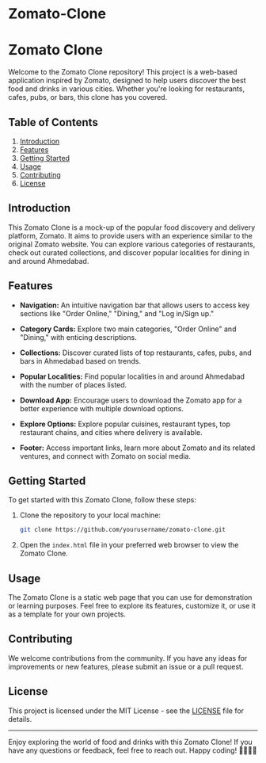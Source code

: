 # Zomato-Clone
# Zomato Clone

Welcome to the Zomato Clone repository! This project is a web-based application inspired by Zomato, designed to help users discover the best food and drinks in various cities. Whether you're looking for restaurants, cafes, pubs, or bars, this clone has you covered.

## Table of Contents

1. [Introduction](#introduction)
2. [Features](#features)
3. [Getting Started](#getting-started)
4. [Usage](#usage)
5. [Contributing](#contributing)
6. [License](#license)

## Introduction

This Zomato Clone is a mock-up of the popular food discovery and delivery platform, Zomato. It aims to provide users with an experience similar to the original Zomato website. You can explore various categories of restaurants, check out curated collections, and discover popular localities for dining in and around Ahmedabad.

## Features

- **Navigation:** An intuitive navigation bar that allows users to access key sections like "Order Online," "Dining," and "Log in/Sign up."

- **Category Cards:** Explore two main categories, "Order Online" and "Dining," with enticing descriptions.

- **Collections:** Discover curated lists of top restaurants, cafes, pubs, and bars in Ahmedabad based on trends.

- **Popular Localities:** Find popular localities in and around Ahmedabad with the number of places listed.

- **Download App:** Encourage users to download the Zomato app for a better experience with multiple download options.

- **Explore Options:** Explore popular cuisines, restaurant types, top restaurant chains, and cities where delivery is available.

- **Footer:** Access important links, learn more about Zomato and its related ventures, and connect with Zomato on social media.

## Getting Started

To get started with this Zomato Clone, follow these steps:

1. Clone the repository to your local machine:

   ```bash
   git clone https://github.com/yourusername/zomato-clone.git
   ```

2. Open the `index.html` file in your preferred web browser to view the Zomato Clone.

## Usage

The Zomato Clone is a static web page that you can use for demonstration or learning purposes. Feel free to explore its features, customize it, or use it as a template for your own projects.

## Contributing

We welcome contributions from the community. If you have any ideas for improvements or new features, please submit an issue or a pull request.

## License

This project is licensed under the MIT License - see the [LICENSE](LICENSE) file for details.

---

Enjoy exploring the world of food and drinks with this Zomato Clone! If you have any questions or feedback, feel free to reach out. Happy coding! 🍔🍕🍣🥂
